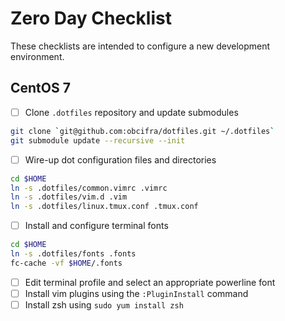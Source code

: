 # Zero Day Checklist
These checklists are intended to configure a new development environment.

## CentOS 7
- [ ] Clone `.dotfiles` repository and update submodules
```bash
git clone `git@github.com:obcifra/dotfiles.git ~/.dotfiles`
git submodule update --recursive --init
```
- [ ] Wire-up dot configuration files and directories
```bash
cd $HOME
ln -s .dotfiles/common.vimrc .vimrc
ln -s .dotfiles/vim.d .vim
ln -s .dotfiles/linux.tmux.conf .tmux.conf
```
- [ ] Install and configure terminal fonts
```bash
cd $HOME
ln -s .dotfiles/fonts .fonts
fc-cache -vf $HOME/.fonts
```
- [ ] Edit terminal profile and select an appropriate powerline font
- [ ] Install vim plugins using the `:PluginInstall` command
- [ ] Install zsh using `sudo yum install zsh`
